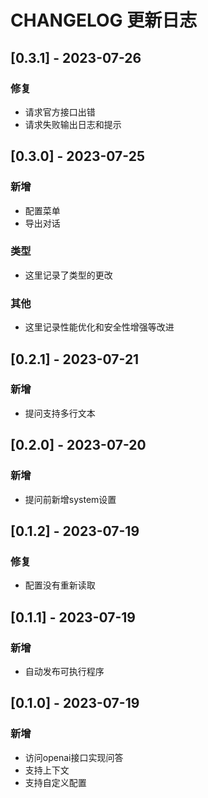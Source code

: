 # CHANGELOG 更新日志

## [0.3.1] - 2023-07-26

### 修复

- 请求官方接口出错
- 请求失败输出日志和提示

## [0.3.0] - 2023-07-25

### 新增

- 配置菜单
- 导出对话

### 类型

- 这里记录了类型的更改 

### 其他

- 这里记录性能优化和安全性增强等改进 

## [0.2.1] - 2023-07-21

### 新增

- 提问支持多行文本

## [0.2.0] - 2023-07-20

### 新增

- 提问前新增system设置

## [0.1.2] - 2023-07-19

### 修复

- 配置没有重新读取

## [0.1.1] - 2023-07-19

### 新增

- 自动发布可执行程序

## [0.1.0] - 2023-07-19

### 新增

- 访问openai接口实现问答
- 支持上下文
- 支持自定义配置
